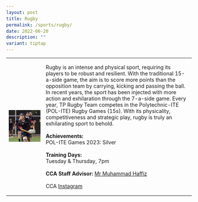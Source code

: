 ```yaml
---
layout: post
title: Rugby
permalink: /sports/rugby/
date: 2022-06-20
description: ""
variant: tiptap
---
```

<table style="minWidth: 50px">
<colgroup>
<col>
<col>
</colgroup>
<tbody>
<tr>
<td rowspan="1" colspan="1">
<div class="isomer-image-wrapper">
<img style="width: 100%" height="auto" width="100%" alt="" src="/images/Sports/Rugby_1.png">
</div>
</td>
<td rowspan="1" colspan="1">
<p>Rugby is an intense and physical sport, requiring its players to be robust
and resilient. With the traditional 15-a-side game, the aim is to score
more points than the opposition team by carrying, kicking and passing the
ball. In recent years, the sport has been injected with more action and
exhilaration through the 7-a-side game. Every year, TP Rugby Team competes
in the Polytechnic-ITE (POL-ITE) Rugby Games (15s). With its physicality,
competitiveness and strategic play, rugby is truly an exhilarating sport
to behold.
<br>
<br><strong>Achievements:</strong>
<br>POL-ITE Games 2023: Silver
<br>
<br><strong>Training Days:</strong>
<br>Tuesday &amp; Thursday, 7pm
<br>
<br><strong>CCA Staff Advisor:</strong>  <a href="mailto:Muhammad_Haffiz_AMIN@TP.EDU.SG" rel="noopener noreferrer nofollow" target="_blank">Mr Muhammad Haffiz</a>
<br>
<br>CCA <a href="https://www.instagram.com/temasekpolyrugby" rel="noopener noreferrer nofollow" target="_blank">Instagram</a>
</p>
</td>
</tr>
</tbody>
</table>
<p></p>